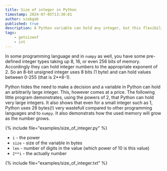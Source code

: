 ```yaml
---
title: Size of integer in Python
timestamp: 2024-07-05T13:30:01
author: szabgab
published: true
description: A Python variable can hold any integer, but this flexibility comes at a price.
tags:
    - getsizeof
    - int
---
```



In some programming language and in `numpy` as well, you have some pre-defined integer types taking up 8, 16, or even 256 bits of memory.
Accordingly they can hold integer numbers to the appropriate exponent of 2. So an 8-bit unsigned integer uses 8 bits (1 byte) and can hold values between 0-255 (that is 2**8-1).

Python hides the need to make a decision and a variable in Python can hold an arbitrarily large integer. This, however comes at a price.
The following little program demonstrates, using the powers of 2, that Python can hold very large integers. It also shows that even for a small integer such as 1, Python uses
28 bytes(!) very wastefull compared to other programming languages and to `numpy`. It also demonstrats how the used memory will grow as the number grows.


{% include file="examples/size_of_integer.py" %}


* `i` - the power
* `size` - size of the variable in bytes
* `len` - number of digits in the value (which power of 10 is this value)
* `2**i` - the actually number

{% include file="examples/size_of_integer.txt" %}



